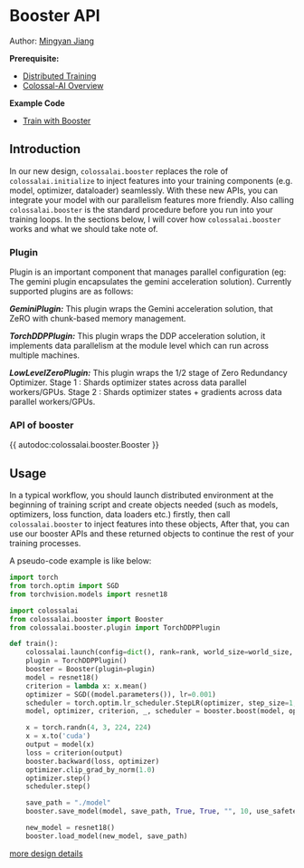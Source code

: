 # Booster API
Author: [Mingyan Jiang](https://github.com/jiangmingyan)

**Prerequisite:**
- [Distributed Training](../concepts/distributed_training.md)
- [Colossal-AI Overview](../concepts/colossalai_overview.md)

**Example Code**
- [Train with Booster](https://github.com/hpcaitech/ColossalAI/blob/main/examples/tutorial/new_api/cifar_resnet/README.md)

## Introduction
In our new design, `colossalai.booster` replaces the role of `colossalai.initialize` to inject features into your training components (e.g. model, optimizer, dataloader) seamlessly. With these new APIs, you can integrate your model with our parallelism features more friendly. Also calling `colossalai.booster` is the standard procedure before you run into your training loops. In the sections below, I will cover how `colossalai.booster` works and what we should take note of.

### Plugin
Plugin is an important component that manages parallel configuration (eg: The gemini plugin encapsulates the gemini acceleration solution). Currently supported plugins are as follows:

***GeminiPlugin:*** This plugin wraps the Gemini acceleration solution, that ZeRO with chunk-based memory management.

***TorchDDPPlugin:*** This plugin wraps the DDP acceleration solution, it implements data parallelism at the module level which can run across multiple machines.

***LowLevelZeroPlugin:*** This plugin wraps the 1/2 stage of Zero Redundancy Optimizer. Stage 1 : Shards optimizer states across data parallel workers/GPUs. Stage 2 : Shards optimizer states + gradients across data parallel workers/GPUs.

### API of booster


{{ autodoc:colossalai.booster.Booster }}

## Usage
In a typical workflow, you should launch distributed environment at the beginning of training script and create objects needed (such as models, optimizers, loss function, data loaders etc.) firstly, then call `colossalai.booster` to inject features into these objects, After that, you can use our booster APIs and these returned objects to continue the rest of your training processes.

A pseudo-code example is like below:

```python
import torch
from torch.optim import SGD
from torchvision.models import resnet18

import colossalai
from colossalai.booster import Booster
from colossalai.booster.plugin import TorchDDPPlugin

def train():
    colossalai.launch(config=dict(), rank=rank, world_size=world_size, port=port, host='localhost')
    plugin = TorchDDPPlugin()
    booster = Booster(plugin=plugin)
    model = resnet18()
    criterion = lambda x: x.mean()
    optimizer = SGD((model.parameters()), lr=0.001)
    scheduler = torch.optim.lr_scheduler.StepLR(optimizer, step_size=1, gamma=0.1)
    model, optimizer, criterion, _, scheduler = booster.boost(model, optimizer, criterion, lr_scheduler=scheduler)

    x = torch.randn(4, 3, 224, 224)
    x = x.to('cuda')
    output = model(x)
    loss = criterion(output)
    booster.backward(loss, optimizer)
    optimizer.clip_grad_by_norm(1.0)
    optimizer.step()
    scheduler.step()

    save_path = "./model"
    booster.save_model(model, save_path, True, True, "", 10, use_safetensors=use_safetensors)

    new_model = resnet18()
    booster.load_model(new_model, save_path)
```

[more design details](https://github.com/hpcaitech/ColossalAI/discussions/3046)


<!-- doc-test-command: torchrun --standalone --nproc_per_node=1 booster_api.py  -->
